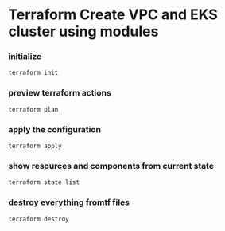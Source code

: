 <h1> Terraform Create VPC and EKS cluster using modules </h1>

### initialize

    terraform init

### preview terraform actions

    terraform plan
    
### apply the configuration 

    terraform apply

### show resources and components from current state

    terraform state list

### destroy everything fromtf files

    terraform destroy
